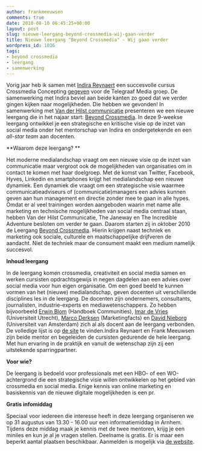 ```yaml
---
author: frankmeeuwsen
comments: true
date: 2010-08-10 06:45:25+00:00
layout: post
slug: nieuwe-leergang-beyond-crossmedia-wij-gaan-verder
title: Nieuwe leergang "Beyond Crossmedia" - Wij gaan verder
wordpress_id: 1036
tags:
- beyond crossmedia
- leergang
- samenwerking
---
```


Vorig jaar heb ik samen met [Indira Reynaert](http://www.thejaneway.nl/) een succesvolle cursus Crossmedia Concepting [gegeven](http://incredibleadventure.nl/2010/04/jaarverslag-2010/) voor de Telegraaf Media groep. De samenwerking met Indira beviel aan beide kanten zo goed dat we verder gingen kijken naar mogelijkheden. Die hebben we gevonden! In samenwerking met [Van der Hilst communicatie](http://www.hilst.nl/) presenteren we een nieuwe leergang die in het najaar start: [Beyond Crossmedia](http://www.beyondcrossmedia.nl/). In deze 9-weekse leergang ontwikkel je een strategische en kritische visie op de inzet van social media onder het mentorschap van Indira en ondergetekende en een _all-star team_ aan docenten.

<!-- more -->**Waarom deze leergang? **

Het moderne medialandschap vraagt om een nieuwe visie op de inzet van communicatie maar vergroot ook de mogelijkheden van organisaties om in contact te komen met haar doelgroep. Met de komst van Twitter, Facebook, Hyves, Linkedin en smartphones krijgt het medialandschap een nieuwe dynamiek. Een dynamiek die vraagt om een strategische visie waarmee communicatieadviseurs of (communicatie)managers een advies kunnen geven aan hun management en directie zonder mee te gaan in alle hypes. Omdat er al veel trainingen worden aangeboden waarin met name alle marketing en technische mogelijkheden van social media centraal staan, hebben Van der Hilst Communicatie, The Janeway en The Incredible Adventure besloten om verder te gaan. Daarom starten zij in oktober 2010 de Leergang [Beyond Crossmedia](http://www.beyondcrossmedia.nl/). Hierin krijgen naast techniek en marketing ook sociale, culturele en maatschappelijke drijfveren de aandacht. Niet de techniek maar de consument maakt een medium namelijk succesvol.

**Inhoud leergang**

In de leergang komen crossmedia, creativiteit en social media samen en werken cursisten opdrachtsgewijs in negen dagdelen aan een advies over social media voor hun eigen organisatie. Om een goed beeld te kunnen vormen van het (nieuwe) medialandschap, geven docenten uit verschillende disciplines les in de leergang. De docenten zijn ondernemers, consultants, journalisten, industrie-experts en mediawetenschappers. Zo hebben bijvoorbeeld [Erwin Blom](http://www.erwinblom.nl) (Handboek Communities), [Imar de Vries ](http://www.linkedin.com/in/imardevries)(Universiteit Utrecht), [Marco Derksen](http://www.marketingfacts.nl) (Marketingfacts) en [David Nieborg](http://www.gamespace.nl/) (Universiteit van Amsterdam) zich al als docent aan de leergang verbonden. De volledige lijst is op [de site](http://www.beyondcrossmedia.nl/mentoren-docenten/382/) te vinden.Indira Reynaert en Frank Meeuwsen zijn beide mentor en begeleiden de cursisten gedurende de hele leergang. Met hun ervaring in de praktijk en vanuit de wetenschap zijn zij een uitstekende sparringpartner.

**Voor wie?**

De leergang is bedoeld voor professionals met een HBO- of een WO-achtergrond die een strategische visie willen ontwikkelen op het gebied van crossmedia en social media. Enige kennis van online marketing en basiskennis van de nieuwe digitale mogelijkheden is een pr.

**Gratis infomiddag**

Speciaal voor iedereen die interesse heeft in deze leergang organiseren we op 31 augustus van 13.30 - 16.00 uur een informatiemiddag in Arnhem. Tijdens deze middag maak je kennis met de twee mentoren, krijg je een miniles en kun je al je vragen stellen. Deelname is gratis. Er is maar een beperkt aantal plaatsen beschikbaar. Aanmelden is mogelijk via [de website](http://www.beyondcrossmedia.nl/).
